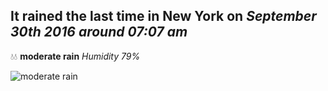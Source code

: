 ## It rained the last time in New York on *September 30th 2016 around 07:07 am*
💧💧  **moderate rain** *Humidity 79%*

![moderate rain](http://openweathermap.org/img/w/10d.png)
